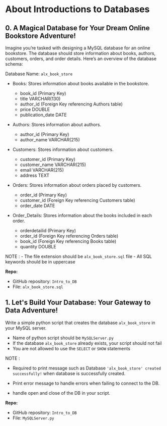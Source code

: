 # About  Introductions to Databases

## 0. A Magical Database for Your Dream Online Bookstore Adventure! 

Imagine you’re tasked with designing a MySQL database for an online bookstore. The database should store information about books, authors, customers, orders, and order details. Here’s an overview of the database schema:

Database Name: `alx_book_store`

 - Books: Stores information about books available in the bookstore.
    - book_id (Primary Key)
    - title VARCHAR(130)
    - author_id (Foreign Key referencing Authors table)
    - price DOUBLE
    - publication_date DATE

 - Authors: Stores information about authors.
    - author_id (Primary Key)
    - author_name VARCHAR(215)

 - Customers: Stores information about customers.
    - customer_id (Primary Key)
    - customer_name VARCHAR(215)
    - email VARCHAR(215)
    - address TEXT

 - Orders: Stores information about orders placed by customers.
    - order_id (Primary Key)
    - customer_id (Foreign Key referencing Customers table)
    - order_date DATE

- Order_Details: Stores information about the books included in each order.
    - orderdetailid (Primary Key)
    - order_id (Foreign Key referencing Orders table)
    - book_id (Foreign Key referencing Books table)
    - quantity DOUBLE

NOTE : - The file extension should be `alx_book_store.sql` file - All SQL keywords should be in uppercase

__Repo:__

- GitHub repository: `Intro_to_DB`
- File: `alx_book_store.sql`


## 1. Let's Build Your Database: Your Gateway to Data Adventure! 

Write a simple python script that creates the database `alx_book_store` in your MySQL server.

- Name of python script should be `MySQLServer.py`
- If the database `alx_book_store` already exists, your script should not fail
- You are not allowed to use the `SELECT` or `SHOW` statements

NOTE :

- Required to print message such as Database `'alx_book_store' created successfully!` when database is successfully created.

- Print error message to handle errors when failing to connect to the DB.

- handle open and close of the DB in your script.

__Repo:__

- GitHub repository: `Intro_to_DB`
- File: `MySQLServer.py`



